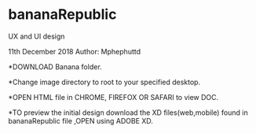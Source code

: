 # bananaRepublic
UX and UI design 

11th December 2018  Author: Mphephuttd


*DOWNLOAD Banana folder.

*Change image directory to root to your specified desktop.

*OPEN HTML file in CHROME, FIREFOX OR SAFARI to view DOC.

*TO preview the initial design download the XD files(web,mobile) found in bananaRepublic file ,OPEN using ADOBE XD.
